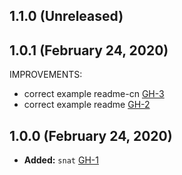 ## 1.1.0 (Unreleased)
## 1.0.1 (February 24, 2020)

IMPROVEMENTS:

- correct example readme-cn [GH-3](https://github.com/terraform-alicloud-modules/terraform-alicloud-snat/pull/3)
- correct example readme [GH-2](https://github.com/terraform-alicloud-modules/terraform-alicloud-snat/pull/2)

## 1.0.0 (February 24, 2020)

- **Added:** `snat` [GH-1](https://github.com/terraform-alicloud-modules/terraform-alicloud-snat/pull/1)
